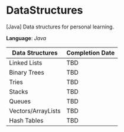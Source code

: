 # DataStructures
[Java] Data structures for personal learning.

__Language__: _Java_

Data Structures   | Completion Date
----------------- | ----------------
Linked Lists      | TBD
Binary Trees      | TBD
Tries             | TBD
Stacks            | TBD
Queues            | TBD
Vectors/ArrayLists| TBD
Hash Tables       | TBD
